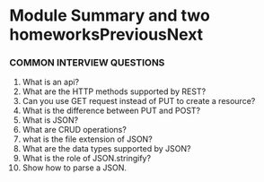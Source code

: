 # **Module Summary and two homeworksPreviousNext**

### COMMON INTERVIEW QUESTIONS

1. What is an api?
2. What are the HTTP methods supported by REST?
3. Can you use GET request instead of PUT to create a resource?
4. What is the difference between PUT and POST?
5. What is JSON?
6. What are CRUD operations?
7. what is the file extension of JSON?
8. What are the data types supported by JSON?
9. What is the role of JSON.stringify?
10. Show how to parse a JSON.
